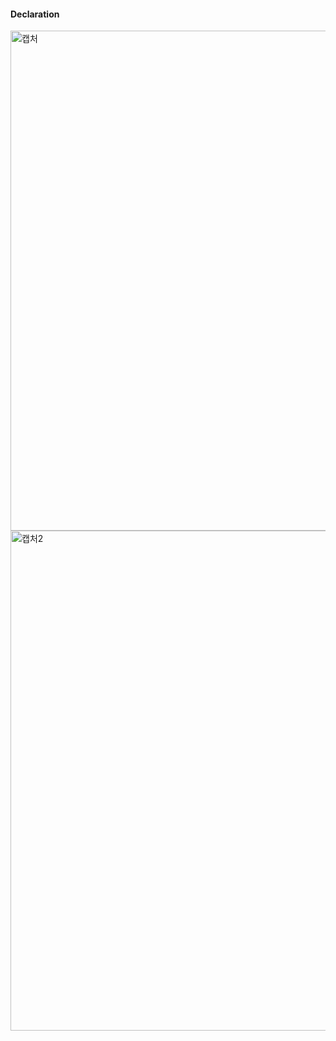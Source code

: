 #### Declaration

<img width="800" alt="캡처" src="https://user-images.githubusercontent.com/59908525/151665215-06cc39d4-af3c-4db2-8b05-1dca49b695d7.PNG">
<img width="800" alt="캡처2" src="https://user-images.githubusercontent.com/59908525/151665219-22d818c3-f58e-4ed3-9c5e-b10c938e79b8.PNG">

